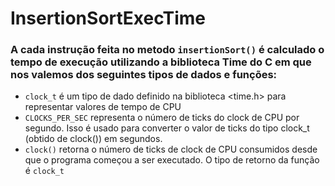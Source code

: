 # InsertionSortExecTime

### A cada instrução feita no metodo `insertionSort()` é calculado o tempo de execução utilizando a biblioteca Time do C em que nos valemos dos seguintes tipos de dados e funções:
  - `clock_t` é um tipo de dado definido na biblioteca <time.h> para representar valores de tempo de CPU
  - `CLOCKS_PER_SEC` representa o número de ticks do clock de CPU por segundo. Isso é usado para converter o valor de ticks do tipo clock_t (obtido de clock()) em segundos.
  - `clock()` retorna o número de ticks de clock de CPU consumidos desde que o programa começou a ser executado. O tipo de retorno da função é `clock_t`